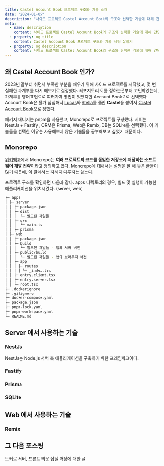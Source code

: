 ```yaml
---
title: Castel Account Book 프로젝트 구조와 기술 소개
date: "2024-01-05"
description: "사이드 프로젝트 Castel Account Book의 구조와 선택한 기술에 대해 간단히 소개합니다."
meta:
  - name: description
    content: 사이드 프로젝트 Castel Account Book의 구조와 선택한 기술에 대해 간단히 소개합니다.
  - property: og:title
    content: Castel Account Book 프로젝트 구조와 기술 세팅 삽질기
  - property: og:description
    content: 사이드 프로젝트 Castel Account Book의 구조와 선택한 기술에 대해 간단히 소개합니다.
---
```


## 왜 Castel Account Book 인가?

2023년 말부터 쉬면서 부족한 부분을 채우기 위해 사이드 프로젝트를 시작했고, 몇 번 실패한 가계부를 다시 해보기로 결정했다. 레포지토리 이름 정하는것부터 고민이었는데, 가계부를 영어표현으로 여러가지 방법이 있었지만 Account Book으로 선택했다. Account Book은 뭔가 심심해서 [Lucas](https://wiki.lucashan.space/)와 [Stella](https://www.jieunkim.site/)를 줄인 **Castel**을 붙여서 [Castel Account Book](https://github.com/StellaKim1230/castel-account-book/tree/main)으로 정했다.

패키지 매니저는 pnpm을 사용했고, Monorepo로 프로젝트를 구성했다. 서버는 NestJs + Fastify , ORM은 Prisma, Web은 Remix, DB는 SQLite를 선택했다. 이 기술들을 선택한 이유는 사용해보지 않은 기술들을 공부해보고 싶었기 때문이다.

## Monorepo

[위키백과](https://en.wikipedia.org/wiki/Monorepo)에서 Monorepo는 **여러 프로젝트의 코드를 동일한 저장소에 저장하는 소프트웨어 개발 전략**이라고 정의하고 있다.
Monorepo에 대해서는 설명을 잘 해 놓은 글들이 많기 때문에, 이 글에서는 자세히 다루지는 않는다.

프로젝트 구조를 확인하면 다음과 같다. apps 디렉토리의 경우, 빌드 및 실행이 가능한 애플리케이션을 위치시켰다. (server, web)

```bash
├─ apps
│ ├─ server
│ │ ├─ package.json
│ │ ├─ dist
│ │ │  └─ 빌드된 파일들
│ │ ├─ src
│ │ │  └─ main.ts
│ │ ├─ prisma
│ ├─ web
│ │ ├─ package.json
│ │ ├─ build
│ │ │  └─ 빌드된 파일들 - 앱의 서버 버전
│ │ ├─ public/build
│ │ │  └─ 빌드된 파일들 - 앱의 브라우저 버전
│ │ ├─ app
│ │ │ ├─ routes
│ │ │ │ └─ _index.tsx
│ │ ├─ entry.client.tsx
│ │ ├─ entry.server.tsx
│ │ └─ root.tsx
├─ .dockerignore
├─ .gitignore
├─ docker-compose.yaml
├─ package.json
├─ pnpm-lock.yaml
├─ pnpm-workspace.yaml
└─ README.md
```

## Server 에서 사용하는 기술

### NestJs

NestJs는 Node.js 서버 측 애플리케이션을 구축하기 위한 프레임워크이다.

### Fastify

### Prisma

### SQLite

## Web 에서 사용하는 기술

### Remix

## 그 다음 포스팅

도커로 서버, 프론트 띄운 삽질 과정에 대한 글
